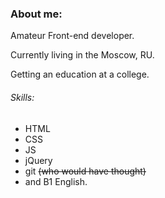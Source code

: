 ### About me:
Amateur Front-end developer.

Currently living in the Moscow, RU.

Getting an education at a college.
###### Skills:
- HTML
- CSS
- JS
- jQuery
- git ~~(who would have thought)~~ 
- and B1 English.
